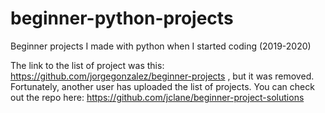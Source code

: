 # beginner-python-projects
Beginner projects I made with python when I started coding (2019-2020)

The link to the list of project was this: https://github.com/jorgegonzalez/beginner-projects , but it was removed.
Fortunately, another user has uploaded the list of projects. You can check out the repo here: https://github.com/jclane/beginner-project-solutions

